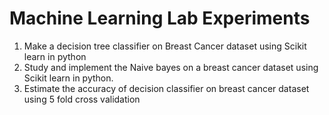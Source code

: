 # Machine Learning Lab Experiments
<ol>
<li> Make a decision tree classifier on Breast Cancer dataset using Scikit learn in python </li>
<li> Study and implement the Naive bayes on a breast cancer dataset using Scikit learn in python. </li>
<li> Estimate the accuracy of decision classifier on breast cancer dataset using 5 fold cross validation </li>
</ol>
